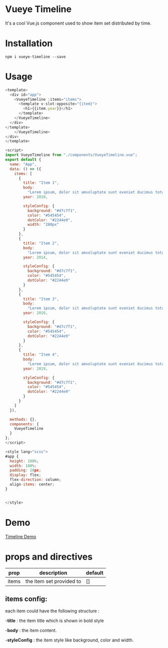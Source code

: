 # Vueye Timeline

It's a cool Vue.js component used to show item set distributed by time.

# Installation

    npm i vueye-timeline --save

# Usage

```js
<template>
  <div id="app">
    <VueyeTimeline :items="items">
      <template v-slot:opposite="{item}">
        <h1>{{item.year}}</h1>
      </template>
    </VueyeTimeline>
  </div>
</template>
    </VueyeTimeline>
</div>
</template>

<script>
import VueyeTimeline from "./components/VueyeTimeline.vue";
export default {
  name: "App",
  data: () => ({
    items: [
      {
        title: "Item 1",
        body:
          "Lorem ipsum, dolor sit amvoluptate sunt eveniet ducimus totam doloribus neque vitae nam quasi atque quisquam similique unde, nemo ipsum molestiae?",
        year: 2010,

        styleConfig: {
          background: "#d7c7f1",
          color: "#545454",
          dotColor: "#2244e9",
          width: "280px"
        }
      },
      {
        title: "Item 2",
        body:
          "Lorem ipsum, dolor sit amvoluptate sunt eveniet ducimus totam doloribus neque vitae nam quasi atque quisquam similique unde, nemo ipsum molestiae?",
        year: 2014,

        styleConfig: {
          background: "#d7c7f1",
          color: "#545454",
          dotColor: "#2244e9"
        }
      },
      {
        title: "Item 3",
        body:
          "Lorem ipsum, dolor sit amvoluptate sunt eveniet ducimus totam doloribus neque vitae nam quasi atque quisquam similique unde, nemo ipsum molestiae?",
        year: 2016,

        styleConfig: {
          background: "#d7c7f1",
          color: "#545454",
          dotColor: "#2244e9"
        }
      },
      {
        title: "Item 4",
        body:
          "Lorem ipsum, dolor sit amvoluptate sunt eveniet ducimus totam doloribus neque vitae nam quasi atque quisquam similique unde, nemo ipsum molestiae?",
        year: 2019,

        styleConfig: {
          background: "#d7c7f1",
          color: "#545454",
          dotColor: "#2244e9"
        }
      }
    ]
  }),

  methods: {},
  components: {
    VueyeTimeline
  }
};
</script>

<style lang="scss">
#app {
  height: 100%;
  width: 100%;
  padding: 20px;
  display: flex;
  flex-direction: column;
  align-items: center;
}


</style>

```

# Demo

[Timeline Demo](https://boussadjra.github.io/vueye-timeline/)

# props and directives

| prop  | description              | default |
| ----- | ------------------------ | ------- |
| items | the item set provided to | []      |


## items config:

  each item could have the following structure :

  -**title** : the item title which is shown in bold style
  
  -**body** : the item content.

  -**styleConfig** : the item style like background, color and width.

